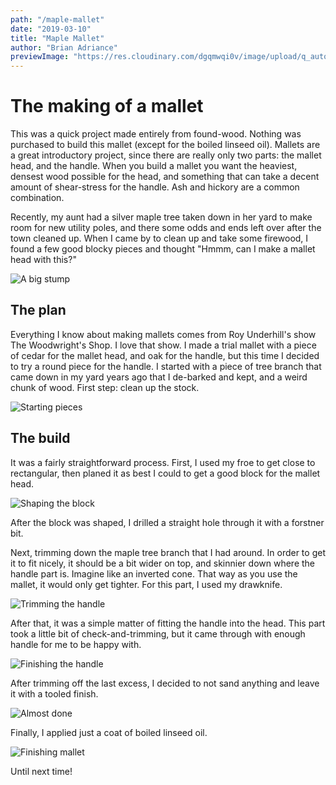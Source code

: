 ```yaml
---
path: "/maple-mallet"
date: "2019-03-10"
title: "Maple Mallet"
author: "Brian Adriance"
previewImage: "https://res.cloudinary.com/dgqmwqi0v/image/upload/q_auto,f_auto,w_400/blog-posts/maple-mallet/IMG_2793_z7jifk"
---
```


# The making of a mallet
This was a quick project made entirely from found-wood. Nothing was purchased to build this mallet (except for the boiled linseed oil). Mallets are a great introductory project, since there are really only two parts: the mallet head, and the handle. When you build a mallet you want the heaviest, densest wood possible for the head, and something that can take a decent amount of shear-stress for the handle. Ash and hickory are a common combination.

Recently, my aunt had a silver maple tree taken down in her yard to make room for new utility poles, and there some odds and ends left over after the town cleaned up. When I came by to clean up and take some firewood, I found a few good blocky pieces and thought "Hmmm, can I make a mallet head with this?"

![A big stump](https://res.cloudinary.com/dgqmwqi0v/image/upload/q_auto,f_auto,w_2048/blog-posts/maple-mallet/IMG_2020_sowj8x)

## The plan
Everything I know about making mallets comes from Roy Underhill's show The Woodwright's Shop. I love that show. I made a trial mallet with a piece of cedar for the mallet head, and oak for the handle, but this time I decided to try a round piece for the handle. I started with a piece of tree branch that came down in my yard years ago that I de-barked and kept, and a weird chunk of wood. First step: clean up the stock.

![Starting pieces](https://res.cloudinary.com/dgqmwqi0v/image/upload/q_auto,f_auto,w_2048/blog-posts/maple-mallet/PEVQ2288_rr4gzg)

## The build
It was a fairly straightforward process. First, I used my froe to get close to rectangular, then planed it as best I could to get a good block for the mallet head.

![Shaping the block](https://res.cloudinary.com/dgqmwqi0v/image/upload/q_auto,f_auto,w_2048/blog-posts/maple-mallet/IMG_2788_wdwcog)

After the block was shaped, I drilled a straight hole through it with a forstner bit.

Next, trimming down the maple tree branch that I had around. In order to get it to fit nicely, it should be a bit wider on top, and skinnier down where the handle part is. Imagine like an inverted cone. That way as you use the mallet, it would only get tighter. For this part, I used my drawknife.

![Trimming the handle](https://res.cloudinary.com/dgqmwqi0v/image/upload/q_auto,f_auto,w_2048/blog-posts/maple-mallet/IMG_2790_izwr2q)

After that, it was a simple matter of fitting the handle into the head. This part took a little bit of check-and-trimming, but it came through with enough handle for me to be happy with.

![Finishing the handle](https://res.cloudinary.com/dgqmwqi0v/image/upload/q_auto,f_auto,w_2048/blog-posts/maple-mallet/IMG_2792_o9oggj)

After trimming off the last excess, I decided to not sand anything and leave it with a tooled finish.

![Almost done](https://res.cloudinary.com/dgqmwqi0v/image/upload/q_auto,f_auto,w_2048/blog-posts/maple-mallet/IMG_2793_z7jifk)

Finally, I applied just a coat of boiled linseed oil.

![Finishing mallet](https://res.cloudinary.com/dgqmwqi0v/image/upload/q_auto,f_auto,w_2048/blog-posts/maple-mallet/IMG_2796_rdkzik)

Until next time!



